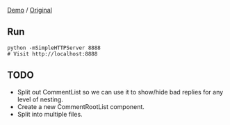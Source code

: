 [Demo](https://mking.github.io/comments) / [Original](https://imgur.com/eLpsvsR)

Run
---
```
python -mSimpleHTTPServer 8888
# Visit http://localhost:8888
```

TODO
---
- Split out CommentList so we can use it to show/hide bad replies for any level of nesting.
- Create a new CommentRootList component.
- Split into multiple files.

